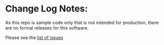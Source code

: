 # Change Log Notes:

As this repo is sample code only that is not intended for production, there are no formal releases for this software.

Please see the [list of issues](https://github.com/lasallesoftware-serverless/sample-lambda-create-sns-topic-subscription/issues)